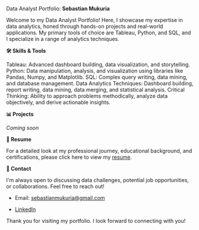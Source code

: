 Data Analyst Portfolio: **Sebastian Mukuria**

Welcome to my Data Analyst Portfolio! Here, I showcase my expertise in data analytics, honed through hands-on projects and real-world applications. My primary tools of choice are Tableau, Python, and SQL, and I specialize in a range of analytics techniques.

**🛠️ Skills & Tools**

Tableau: Advanced dashboard building, data visualization, and storytelling.
Python: Data manipulation, analysis, and visualization using libraries like Pandas, Numpy, and Matplotlib.
SQL: Complex query writing, data mining, and database management.
Data Analytics Techniques: Dashboard building, report writing, data mining, data merging, and statistical analysis.
Critical Thinking: Ability to approach problems methodically, analyze data objectively, and derive actionable insights.

**📊 Projects**

_Coming soon_

**📄 Resume**

For a detailed look at my professional journey, educational background, and certifications, please click here to view my [resume](https://drive.google.com/file/d/1htbkY9tyOEfEBFjWEeYLG0LmR4CH22ke/view?usp=sharing).

**📧 Contact**

I'm always open to discussing data challenges, potential job opportunities, or collaborations. Feel free to reach out!

* Email: sebastianmukuria@gmail.com

* [LinkedIn]([url](https://www.linkedin.com/in/sebastian-mukuria/))

Thank you for visiting my portfolio. I look forward to connecting with you!

